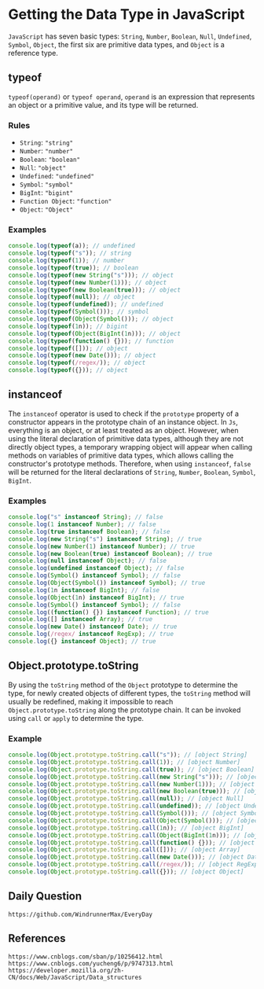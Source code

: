 # Getting the Data Type in JavaScript
`JavaScript` has seven basic types: `String`, `Number`, `Boolean`, `Null`, `Undefined`, `Symbol`, `Object`, the first six are primitive data types, and `Object` is a reference type.

## typeof
`typeof(operand)` or `typeof operand`, `operand` is an expression that represents an object or a primitive value, and its type will be returned.

### Rules
* `String`: `"string"`
* `Number`: `"number"`
* `Boolean`: `"boolean"`
* `Null`: `"object"`
* `Undefined`: `"undefined"`
* `Symbol`: `"symbol"`
* `BigInt`: `"bigint"`
* `Function Object`: `"function"`
* `Object`: `"Object"`

### Examples

```javascript
console.log(typeof(a)); // undefined
console.log(typeof("s")); // string
console.log(typeof(1)); // number
console.log(typeof(true)); // boolean
console.log(typeof(new String("s"))); // object
console.log(typeof(new Number(1))); // object
console.log(typeof(new Boolean(true))); // object
console.log(typeof(null)); // object
console.log(typeof(undefined)); // undefined
console.log(typeof(Symbol())); // symbol
console.log(typeof(Object(Symbol())); // object
console.log(typeof(1n)); // bigint
console.log(typeof(Object(BigInt(1n))); // object
console.log(typeof(function() {})); // function
console.log(typeof([])); // object
console.log(typeof(new Date())); // object
console.log(typeof(/regex/)); // object
console.log(typeof({})); // object
```

## instanceof
The `instanceof` operator is used to check if the `prototype` property of a constructor appears in the prototype chain of an instance object. In `Js`, everything is an object, or at least treated as an object. However, when using the literal declaration of primitive data types, although they are not directly object types, a temporary wrapping object will appear when calling methods on variables of primitive data types, which allows calling the constructor's prototype methods. Therefore, when using `instanceof`, `false` will be returned for the literal declarations of `String`, `Number`, `Boolean`, `Symbol`, `BigInt`.

### Examples
```javascript
console.log("s" instanceof String); // false
console.log(1 instanceof Number); // false
console.log(true instanceof Boolean); // false
console.log(new String("s") instanceof String); // true
console.log(new Number(1) instanceof Number); // true
console.log(new Boolean(true) instanceof Boolean); // true
console.log(null instanceof Object); // false 
console.log(undefined instanceof Object); // false
console.log(Symbol() instanceof Symbol); // false
console.log(Object(Symbol()) instanceof Symbol); // true
console.log(1n instanceof BigInt); // false
console.log(Object(1n) instanceof BigInt); // true
console.log(Symbol() instanceof Symbol); // false
console.log((function() {}) instanceof Function); // true
console.log([] instanceof Array); // true
console.log(new Date() instanceof Date); // true
console.log(/regex/ instanceof RegExp); // true
console.log({} instanceof Object); // true
```

## Object.prototype.toString
By using the `toString` method of the `Object` prototype to determine the type, for newly created objects of different types, the `toString` method will usually be redefined, making it impossible to reach `Object.prototype.toString` along the prototype chain. It can be invoked using `call` or `apply` to determine the type.

### Example
```javascript
console.log(Object.prototype.toString.call("s")); // [object String]
console.log(Object.prototype.toString.call(1)); // [object Number]
console.log(Object.prototype.toString.call(true)); // [object Boolean]
console.log(Object.prototype.toString.call(new String("s"))); // [object String]
console.log(Object.prototype.toString.call(new Number(1))); // [object Number]
console.log(Object.prototype.toString.call(new Boolean(true))); // [object Boolean]
console.log(Object.prototype.toString.call(null)); // [object Null] 
console.log(Object.prototype.toString.call(undefined)); // [object Undefined]
console.log(Object.prototype.toString.call(Symbol())); // [object Symbol]
console.log(Object.prototype.toString.call(Object(Symbol())); // [object Symbol]
console.log(Object.prototype.toString.call(1n)); // [object BigInt]
console.log(Object.prototype.toString.call(Object(BigInt(1n))); // [object BigInt]
console.log(Object.prototype.toString.call(function() {})); // [object Function]
console.log(Object.prototype.toString.call([])); // [object Array]
console.log(Object.prototype.toString.call(new Date())); // [object Date]
console.log(Object.prototype.toString.call(/regex/)); // [object RegExp]
console.log(Object.prototype.toString.call({})); // [object Object]
```


## Daily Question
```
https://github.com/WindrunnerMax/EveryDay
```


## References

```
https://www.cnblogs.com/sban/p/10256412.html
https://www.cnblogs.com/yucheng6/p/9747313.html
https://developer.mozilla.org/zh-CN/docs/Web/JavaScript/Data_structures
```